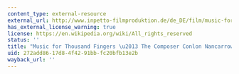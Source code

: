 ```yaml
---
content_type: external-resource
external_url: http://www.inpetto-filmproduktion.de/de_DE/film/music-for-thousand-fingers-the-composer-co.53226
has_external_license_warning: true
license: https://en.wikipedia.org/wiki/All_rights_reserved
status: ''
title: "Music for Thousand Fingers \u2013 The Composer Conlon Nancarrow"
uid: 272add86-17d8-4f42-91bb-fc20bfb13e2b
wayback_url: ''
---
```

